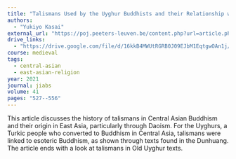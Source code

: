 ```yaml
---
title: "Talismans Used by the Uyghur Buddhists and their Relationship with the Chinese Tradition"
authors:
  - "Yukiyo Kasai"
external_url: "https://poj.peeters-leuven.be/content.php?url=article.php&id=3290301&journal_code=JIABS&download=yes"
drive_links:
  - "https://drive.google.com/file/d/16kkB4MWUtRGRB0J09EJbM1EqtgwOAn1j/view?usp=sharing"
course: medieval
tags:
  - central-asian
  - east-asian-religion
year: 2021
journal: jiabs
volume: 41
pages: "527--556" 
---
```


This article discusses the history of talismans in Central Asian Buddhism and their origin in East Asia, particularly through Daoism. For the Uyghurs, a Turkic people who converted to Buddhism in Central Asia, talismans were linked to esoteric Buddhism, as shown through texts found in the Dunhuang. The article ends with a look at talismans in Old Uyghur texts.